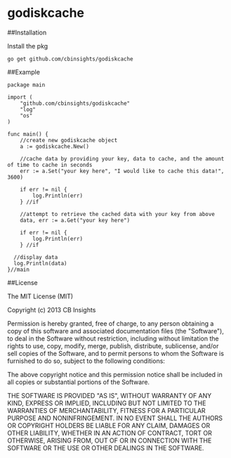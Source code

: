 godiskcache
===========

##Installation

Install the pkg
<pre><code>go get github.com/cbinsights/godiskcache</code></pre>

##Example

<pre><code>package main

import (
	"github.com/cbinsights/godiskcache"
	"log"
	"os"
)

func main() {
	//create new godiskcache object
	a := godiskcache.New()

	//cache data by providing your key, data to cache, and the amount of time to cache in seconds
	err := a.Set("your key here", "I would like to cache this data!", 3600)

	if err != nil {
		log.Println(err)
	} //if

	//attempt to retrieve the cached data with your key from above
	data, err := a.Get("your key here")

	if err != nil {
		log.Println(err)
	} //if

  //display data
  log.Println(data)
}//main
</code></pre>

##License

The MIT License (MIT)

Copyright (c) 2013 CB Insights

Permission is hereby granted, free of charge, to any person obtaining a copy of
this software and associated documentation files (the "Software"), to deal in
the Software without restriction, including without limitation the rights to
use, copy, modify, merge, publish, distribute, sublicense, and/or sell copies of
the Software, and to permit persons to whom the Software is furnished to do so,
subject to the following conditions:

The above copyright notice and this permission notice shall be included in all
copies or substantial portions of the Software.

THE SOFTWARE IS PROVIDED "AS IS", WITHOUT WARRANTY OF ANY KIND, EXPRESS OR
IMPLIED, INCLUDING BUT NOT LIMITED TO THE WARRANTIES OF MERCHANTABILITY, FITNESS
FOR A PARTICULAR PURPOSE AND NONINFRINGEMENT. IN NO EVENT SHALL THE AUTHORS OR
COPYRIGHT HOLDERS BE LIABLE FOR ANY CLAIM, DAMAGES OR OTHER LIABILITY, WHETHER
IN AN ACTION OF CONTRACT, TORT OR OTHERWISE, ARISING FROM, OUT OF OR IN
CONNECTION WITH THE SOFTWARE OR THE USE OR OTHER DEALINGS IN THE SOFTWARE.
